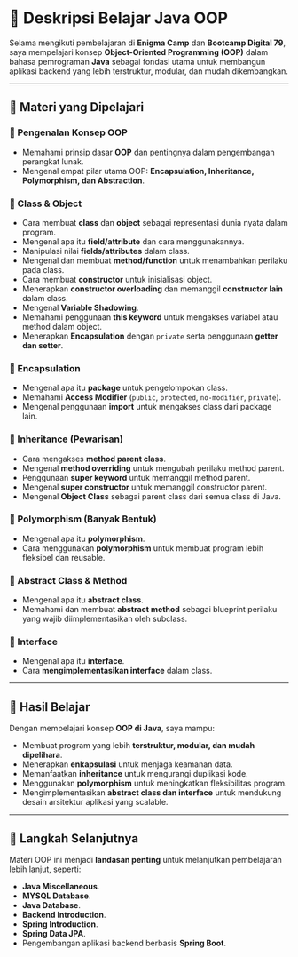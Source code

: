 # 📌 Deskripsi Belajar Java OOP

Selama mengikuti pembelajaran di **Enigma Camp** dan **Bootcamp Digital 79**, saya mempelajari konsep **Object-Oriented Programming (OOP)** dalam bahasa pemrograman **Java** sebagai fondasi utama untuk membangun aplikasi backend yang lebih terstruktur, modular, dan mudah dikembangkan.

---

## 📖 Materi yang Dipelajari

### 🔹 Pengenalan Konsep OOP
- Memahami prinsip dasar **OOP** dan pentingnya dalam pengembangan perangkat lunak.
- Mengenal empat pilar utama OOP: **Encapsulation, Inheritance, Polymorphism, dan Abstraction**.

### 🔹 Class & Object
- Cara membuat **class** dan **object** sebagai representasi dunia nyata dalam program.
- Mengenal apa itu **field/attribute** dan cara menggunakannya.
- Manipulasi nilai **fields/attributes** dalam class.
- Mengenal dan membuat **method/function** untuk menambahkan perilaku pada class.
- Cara membuat **constructor** untuk inisialisasi object.
- Menerapkan **constructor overloading** dan memanggil **constructor lain** dalam class.
- Mengenal **Variable Shadowing**.
- Memahami penggunaan **this keyword** untuk mengakses variabel atau method dalam object.
- Menerapkan **Encapsulation** dengan `private` serta penggunaan **getter dan setter**.

### 🔹 Encapsulation
- Mengenal apa itu **package** untuk pengelompokan class.
- Memahami **Access Modifier** (`public`, `protected`, `no-modifier`, `private`).
- Mengenal penggunaan **import** untuk mengakses class dari package lain.

### 🔹 Inheritance (Pewarisan)
- Cara mengakses **method parent class**.
- Mengenal **method overriding** untuk mengubah perilaku method parent.
- Penggunaan **super keyword** untuk memanggil method parent.
- Mengenal **super constructor** untuk memanggil constructor parent.
- Mengenal **Object Class** sebagai parent class dari semua class di Java.

### 🔹 Polymorphism (Banyak Bentuk)
- Mengenal apa itu **polymorphism**.
- Cara menggunakan **polymorphism** untuk membuat program lebih fleksibel dan reusable.

### 🔹 Abstract Class & Method
- Mengenal apa itu **abstract class**.
- Memahami dan membuat **abstract method** sebagai blueprint perilaku yang wajib diimplementasikan oleh subclass.

### 🔹 Interface
- Mengenal apa itu **interface**.
- Cara **mengimplementasikan interface** dalam class.

---

## 🎯 Hasil Belajar
Dengan mempelajari konsep **OOP di Java**, saya mampu:
- Membuat program yang lebih **terstruktur, modular, dan mudah dipelihara**.
- Menerapkan **enkapsulasi** untuk menjaga keamanan data.
- Memanfaatkan **inheritance** untuk mengurangi duplikasi kode.
- Menggunakan **polymorphism** untuk meningkatkan fleksibilitas program.
- Mengimplementasikan **abstract class dan interface** untuk mendukung desain arsitektur aplikasi yang scalable.

---

## 📂 Langkah Selanjutnya
Materi OOP ini menjadi **landasan penting** untuk melanjutkan pembelajaran lebih lanjut, seperti:
- **Java Miscellaneous**.
- **MYSQL Database**.
- **Java Database**.
- **Backend Introduction**.
- **Spring Introduction**.
- **Spring Data JPA**.
- Pengembangan aplikasi backend berbasis **Spring Boot**.  
